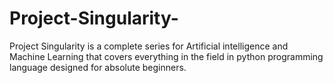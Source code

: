# Project-Singularity-
Project Singularity is a complete series for Artificial intelligence and Machine Learning that covers everything in the field in python programming language designed for absolute beginners.
